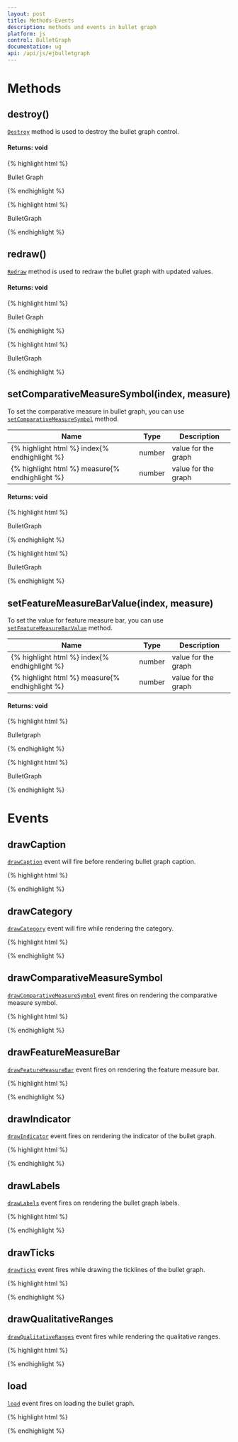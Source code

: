 ```yaml
---
layout: post
title: Methods-Events
description: methods and events in bullet graph
platform: js
control: BulletGraph	
documentation: ug
api: /api/js/ejbulletgraph
---
```


# Methods

## destroy()

[`Destroy`](../api/ejbulletgraph#methods:destroy) method is used to destroy the bullet graph control.

#### Returns: void

{% highlight html %}
 
<div id="bulletgraph1">Bullet Graph</div> 
 
<script>
// Destroy Bullet graph
var graphObj = $("#bulletGraph1").data("ejBulletGraph");
graphObj.destroy(); // destroy the graph
</script>

{% endhighlight %}


{% highlight html %}
 
<div id="bulletGraph1">BulletGraph</div> 
 
<script>
// destroy the Bullet graph
$("#bulletGraph1").ejButton("destroy"); 
</script>

{% endhighlight %}

## redraw()

[`Redraw`](../api/ejbulletgraph#methods:redraw) method is used to redraw the bullet graph with updated values.

#### Returns: void

{% highlight html %}
 
<div id="bulletgraph1">Bullet Graph</div> 
 
<script>
// Create Bullet graph
var graphObj = $("#bulletGraph1").data("ejBulletGraph");
graphObj.redraw(); // redraw the graph
</script>

{% endhighlight %}


{% highlight html %}
 
<div id="bulletGraph1">BulletGraph</div> 
 
<script>
// redraw the Bullet graph
$("#butbulletGraph1ton1").ejButton("redraw");   
</script>

{% endhighlight %}

## setComparativeMeasureSymbol(index, measure)

To set the comparative measure in bullet graph, you can use [`setComparativeMeasureSymbol`](../api/ejbulletgraph#methods:setcomparativemeasuresymbol) method.

<table class="params">
<thead>
<tr>
<th>Name</th>
<th>Type</th>
<th class="last">Description</th>
</tr>
</thead>
<tbody>
<tr>
<td class="name">{% highlight html %}
index{% endhighlight %}</td>
<td class="type"><span class="param-type">number</span></td>
<td class="description last">value for the graph</td>
</tr>
<tr>
<td class="name">{% highlight html %}
measure{% endhighlight %}</td>
<td class="type"><span class="param-type">number</span></td>
<td class="description last">value for the graph</td>
</tr>
</tbody>
</table>

#### Returns: void

{% highlight html %}
 
<div id="bulletGraph1">BulletGraph</div> 
 
<script>
// set the value for comparative measure
var btnObj = $("#bulletGraph1").data("ejBulletGraph");
btnObj.setComparativeMeasureSymbol(1,7); // set the value
</script>

{% endhighlight %}


{% highlight html %}
 
<div id="bulletGraph1">BulletGraph</div> 
 
<script>
// set the value for comparative measure
$("#bulletGraph1").ejBulletGraph("setComparativeMeasureSymbol(1,7)");   
</script>

{% endhighlight %}

## setFeatureMeasureBarValue(index, measure)

To set the value for feature measure bar, you can use [`setFeatureMeasureBarValue`](../api/ejbulletgraph#methods:setfeaturemeasurebarvalue) method.

<table class="params">
<thead>
<tr>
<th>Name</th>
<th>Type</th>
<th class="last">Description</th>
</tr>
</thead>
<tbody>
<tr>
<td class="name">{% highlight html %}
index{% endhighlight %}</td>
<td class="type"><span class="param-type">number</span></td>
<td class="description last">value for the graph</td>
</tr>
<tr>
<td class="name">{% highlight html %}
measure{% endhighlight %}</td>
<td class="type"><span class="param-type">number</span></td>
<td class="description last">value for the graph</td>
</tr>
</tbody>
</table>

#### Returns: void

{% highlight html %}
 
<div id="bulletGraph1">Bulletgraph</div> 
 
<script>
// To set the value for feature measure bar.
var btnObj = $("#bulletGraph1").data("ejBulletGraph");
btnObj.setFeatureMeasureBarValue(1,8); // set the value
</script>

{% endhighlight %}


{% highlight html %}
 
<div id="bulletGraph1">BulletGraph</div> 
 
<script>
// To set the value for feature measure bar.
$("#bulletGraph1").ejBulletGraph("setFeatureMeasureBarValue(1,8)");     
</script>

{% endhighlight %}

# Events

## drawCaption

[`drawCaption`](../api/ejbulletgraph#events:drawcaption) event will fire before rendering bullet graph caption.

{% highlight html %}
 
<script>
//drawCaption event for bulletgraph
$("#bulletGraph1").ejBulletGraph({
   drawCaption: function (args) {}
});
</script>

{% endhighlight %}

## drawCategory

[`drawCategory`](../api/ejbulletgraph#events:drawcategory) event will fire while rendering the category.

{% highlight html %}

<script> 
//drawCategory event for bulletgraph
$("#bulletGraph1").ejBulletGraph({
   drawCategory: function (args) {}
});
</script>

{% endhighlight %}

## drawComparativeMeasureSymbol

[`drawComparativeMeasureSymbol`](../api/ejbulletgraph#events:drawcomparativemeasuresymbol) event fires on rendering the comparative measure symbol.

{% highlight html %}
 
<script>
//drawComparativeMeasureSymbol event for bulletgraph
$("#bulletGraph1").ejBulletGraph({
   drawComparativeMeasureSymbol: function (args) {}
});
</script>

{% endhighlight %}

## drawFeatureMeasureBar

[`drawFeatureMeasureBar`](../api/ejbulletgraph#events:drawfeaturemeasurebar) event fires on rendering the feature measure bar.

{% highlight html %}
 
<script>
//drawFeatureMeasureBar event for bulletgraph
$("#bulletGraph1").ejBulletGraph({
   drawFeatureMeasureBar: function (args) {}
});
</script>

{% endhighlight %}

## drawIndicator

[`drawIndicator`](../api/ejbulletgraph#events:drawindicator) event fires on rendering the indicator of the bullet graph.

{% highlight html %}
 
<script>
//drawIndicator event for bulletgraph
$("#bulletGraph1").ejBulletGraph({
   drawIndicator: function (args) {}
});
</script>

{% endhighlight %}

## drawLabels

[`drawLabels`](../api/ejbulletgraph#events:drawlabels) event fires on rendering the bullet graph labels.

{% highlight html %}
 
<script>
//drawLabels event for bulletgraph
$("#bulletGraph1").ejBulletGraph({
   drawLabels: function (args) {}
});
</script>

{% endhighlight %}

## drawTicks

[`drawTicks`](../api/ejbulletgraph#events:drawticks) event fires while drawing the ticklines of the bullet graph.

{% highlight html %}
 
<script>
//drawTicks event for bulletgraph
$("#bulletGraph1").ejBulletGraph({
   drawTicks: function (args) {}
});
</script>

{% endhighlight %}

## drawQualitativeRanges

[`drawQualitativeRanges`](../api/ejbulletgraph#events:drawqualitativeranges) event fires while rendering the qualitative ranges.

{% highlight html %}
 
<script>
//drawQualitativeRanges event for bulletgraph
$("#bulletGraph1").ejBulletGraph({
   drawQualitativeRanges: function (args) {}
});
</script>

{% endhighlight %}

## load

[`load`](../api/ejbulletgraph#events:load) event fires on loading the bullet graph.

{% highlight html %}
 
<script>
//drawTicks event for bulletgraph
$("#bulletGraph1").ejBulletGraph({
   load: function (args) {}
});
</script>

{% endhighlight %}